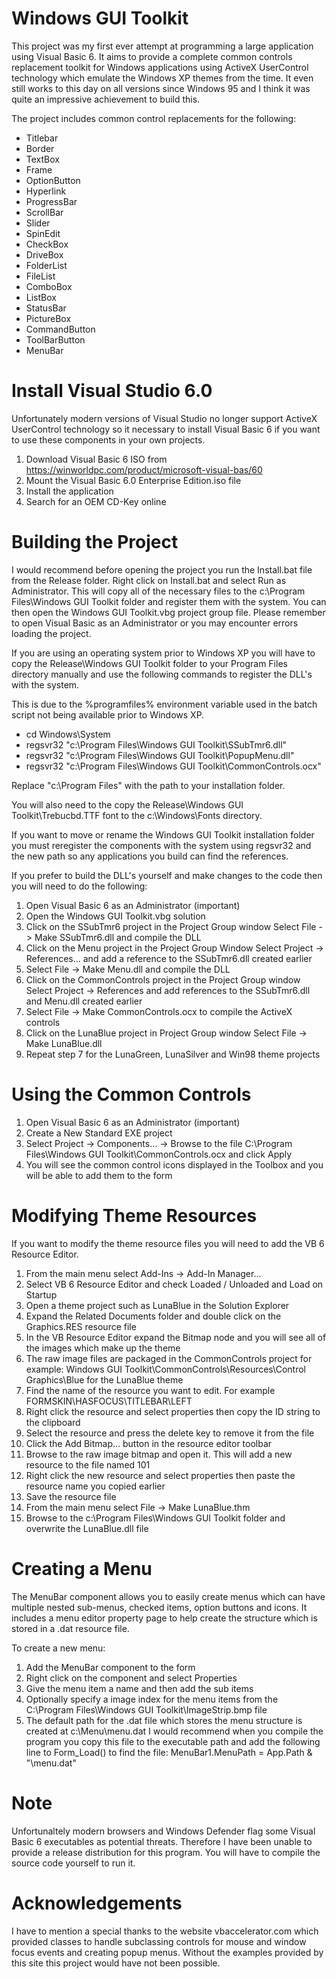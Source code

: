 # Windows GUI Toolkit

This project was my first ever attempt at programming a large application using Visual Basic 6. It aims to provide a complete common controls replacement toolkit for Windows applications using ActiveX UserControl technology which emulate the Windows XP themes from the time. It even still works to this day on all versions since Windows 95 and I think it was quite an impressive achievement to build this.

The project includes common control replacements for the following:

* Titlebar		
* Border			
* TextBox		
* Frame 			
* OptionButton		
* Hyperlink		
* ProgressBar		
* ScrollBar		
* Slider			
* SpinEdit		
* CheckBox
* DriveBox			
* FolderList
* FileList
* ComboBox
* ListBox
* StatusBar
* PictureBox
* CommandButton
* ToolBarButton
* MenuBar

# Install Visual Studio 6.0

Unfortunately modern versions of Visual Studio no longer support ActiveX UserControl technology so it necessary to install Visual Basic 6 if you want to use these components in your own projects.

1. Download Visual Basic 6 ISO from https://winworldpc.com/product/microsoft-visual-bas/60
2. Mount the Visual Basic 6.0 Enterprise Edition.iso file
3. Install the application
4. Search for an OEM CD-Key online

# Building the Project

I would recommend before opening the project you run the Install.bat file from the Release folder. Right click on Install.bat and select Run as Administrator. This will copy all of the necessary files to the c:\Program Files\Windows GUI Toolkit folder and register them with the system. You can then open the Windows GUI Toolkit.vbg project group file. Please remember to open Visual Basic as an Administrator or you may encounter errors loading the project.

If you are using an operating system prior to Windows XP you will have to copy the Release\Windows GUI Toolkit folder to your Program Files directory manually and use the following commands to register the DLL's with the system. 

This is due to the %programfiles% environment variable used in the batch script not being available prior to Windows XP.

- cd Windows\System
- regsvr32 "c:\Program Files\Windows GUI Toolkit\SSubTmr6.dll"
- regsvr32 "c:\Program Files\Windows GUI Toolkit\PopupMenu.dll"
- regsvr32 "c:\Program Files\Windows GUI Toolkit\CommonControls.ocx"

Replace "c:\Program Files" with the path to your installation folder.

You will also need to the copy the Release\Windows GUI Toolkit\Trebucbd.TTF font to the c:\Windows\Fonts directory.

If you want to move or rename the Windows GUI Toolkit installation folder you must reregister the components with the system using regsvr32 and the new path so any applications you build can find the references.

If you prefer to build the DLL's yourself and make changes to the code then you will need to do the following:

1. Open Visual Basic 6 as an Administrator (important)
2. Open the Windows GUI Toolkit.vbg solution
3. Click on the SSubTmr6 project in the Project Group window 
   Select File -> Make SSubTmr6.dll and compile the DLL
4. Click on the Menu project in the Project Group Window 
   Select Project -> References... and add a reference to the SSubTmr6.dll created earlier
5. Select File -> Make Menu.dll and compile the DLL
6. Click on the CommonControls project in the Project Group window 
   Select Project -> References and add references to the SSubTmr6.dll and Menu.dll created earlier
7. Select File -> Make CommonControls.ocx to compile the ActiveX controls
8. Click on the LunaBlue project in Project Group window 
   Select File -> Make LunaBlue.dll
9. Repeat step 7 for the LunaGreen, LunaSilver and Win98 theme projects

# Using the Common Controls

1. Open Visual Basic 6 as an Administrator (important)
2. Create a New Standard EXE project
3. Select Project -> Components... -> 
   Browse to the file C:\Program Files\Windows GUI Toolkit\CommonControls.ocx and click Apply
4. You will see the common control icons displayed in the Toolbox and you will be able to add them to the form

# Modifying Theme Resources

If you want to modify the theme resource files you will need to add the VB 6 Resource Editor.

1. From the main menu select Add-Ins -> Add-In Manager... 
2. Select VB 6 Resource Editor and check Loaded / Unloaded and Load on Startup
3. Open a theme project such as LunaBlue in the Solution Explorer
4. Expand the Related Documents folder and double click on the Graphics.RES resource file
5. In the VB Resource Editor expand the Bitmap node and you will see all of the images which make up the theme
6. The raw image files are packaged in the CommonControls project for example: 
   Windows GUI Toolkit\CommonControls\Resources\Control Graphics\Blue for the LunaBlue theme
7. Find the name of the resource you want to edit. For example FORMSKIN\HASFOCUS\TITLEBAR\LEFT
8. Right click the resource and select properties then copy the ID string to the clipboard
9. Select the resource and press the delete key to remove it from the file
10. Click the Add Bitmap... button in the resource editor toolbar
11. Browse to the raw image bitmap and open it. This will add a new resource to the file named 101
12. Right click the new resource and select properties then paste the resource name you copied earlier
13. Save the resource file
14. From the main menu select File -> Make LunaBlue.thm
15. Browse to the c:\Program Files\Windows GUI Toolkit folder and overwrite the LunaBlue.dll file 

# Creating a Menu

The MenuBar component allows you to easily create menus which can have multiple nested sub-menus, checked items, option buttons and icons. It includes a menu editor property page to help create the structure which is stored in a .dat resource file.

To create a new menu:

1. Add the MenuBar component to the form
2. Right click on the component and select Properties
3. Give the menu item a name and then add the sub items
4. Optionally specify a image index for the menu items from the 
   C:\Program Files\Windows GUI Toolkit\ImageStrip.bmp file
5. The default path for the .dat file which stores the menu structure is created at c:\Menu\menu.dat
   I would recommend when you compile the program you copy this file to the executable path and add the following line to Form_Load() to find the file: MenuBar1.MenuPath = App.Path & "\menu.dat"

# Note

Unfortunaltely modern browsers and Windows Defender flag some Visual Basic 6 executables as potential threats. Therefore I have been unable to provide a release distribution for this program. You will have to compile the source code yourself to run it.

# Acknowledgements

I have to mention a special thanks to the website vbaccelerator.com which provided classes to handle subclassing controls for mouse and window focus events and creating popup menus. Without the examples provided by this site this project would have not been possible.













